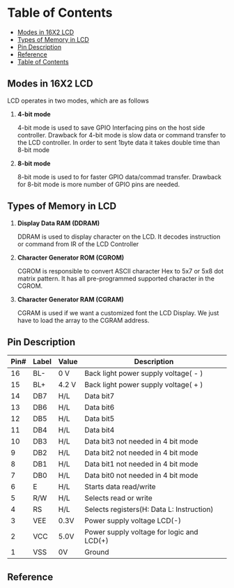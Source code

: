 
# Table of Contents

- [Modes in 16X2 LCD](#modes-in-16x2-lcd)
- [Types of Memory in LCD](#types-of-memory-in-lcd)
- [Pin Description](#pin-description)
- [Reference](#reference)
- [Table of Contents](ReadMd.md)

<!-- toc -->

## Modes in 16X2 LCD

LCD operates in two modes, which are as follows

1) **4-bit mode**

    4-bit mode is used to save GPIO Interfacing pins on the host side controller.
    Drawback for 4-bit mode is slow data or command transfer to the LCD controller.
    In order to sent 1byte data it takes double time than 8-bit mode

2) **8-bit mode**

    8-bit mode is used to for faster GPIO data/commad transfer. 
    Drawback for 8-bit mode is more number of GPIO pins are needed.

## Types of Memory in LCD

1) **Display Data RAM (DDRAM)**

    DDRAM is used to display character on the LCD. It decodes instruction or command
    from IR of the LCD Controller

2) **Character Generator ROM (CGROM)**

    CGROM is responsible to convert ASCII character Hex to 5x7 or 5x8 dot matrix pattern.
    It has all pre-programmed supported character in the CGROM.

3) **Character Generator RAM (CGRAM)**

    CGRAM is used if we want a customized font the LCD Display.
    We just have to load the array to the CGRAM address. 

## Pin Description

|Pin#	|Label		|Value		|Description|
|----------|----------------|----------------|--------------|
|16 		|BL- 			|0 V 			|Back light power supply voltage( - )|
|15		|BL+ 		|4.2 V		|Back light power supply voltage( + )|
|14 		|DB7 		|H/L			|Data bit7|		
|13		|DB6			|H/L 		|Data bit6|
|12		|DB5 		|H/L 		|Data bit5|
|11 		|DB4 		|H/L 		|Data bit4|
|10 		|DB3 		|H/L 		|Data bit3		not needed in 4 bit mode|
|9 		|DB2 		|H/L 		|Data bit2		not needed in 4 bit mode|
|8 		|DB1 		|H/L 		|Data bit1		not needed in 4 bit mode|
|7 		|DB0 		|H/L	 		|Data bit0		not needed in 4 bit mode|
|6 		|E 			|H/L 		|Starts data read/write|
|5 		|R/W 		|H/L 		|Selects read or write|
|4 		|RS 			|H/L 		|Selects registers(H: Data L: Instruction)|
|3 		|VEE 		|0.3V 		|Power supply voltage LCD(-)|
|2 		|VCC 		|5.0V 		|Power supply voltage for logic and LCD(+) |
|1 		|VSS 		|0V 			|Ground|


## Reference
